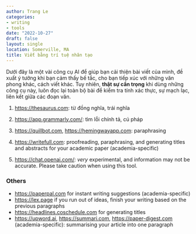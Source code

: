 ```yaml
---
author: Trang Le
categories:
- writing
- tools
date: "2022-10-27"
draft: false
layout: single
location: Somerville, MA
title: Viết bằng trí tuệ nhân tạo
---
```


Dưới đây là một vài công cụ AI để giúp bạn cải thiện bài viết của mình, đề xuất ý tưởng khi bạn cảm thấy bế tắc, cho bạn tiếp xúc với những văn phong khác, cách viết khác.
Tuy nhiên, **thật sự cẩn trọng** khi dùng những công cụ này, luôn đọc lại toàn bộ bài để kiểm tra tính xác thực, sự mạch lạc, liên kết giữa các đoạn văn.

1. https://thesaurus.com: từ đồng nghĩa, trái nghĩa

2. https://app.grammarly.com/: tìm lỗi chính tả, cú pháp

3. https://quillbot.com, https://hemingwayapp.com: paraphrasing

4. https://writefull.com: proofreading, paraphrasing, and generating titles and abstracts for your academic paper (academia-specific)

5. https://chat.openai.com/: *very* experimental, and information may not be accurate. Please take caution when using this tool.

### Others

- https://paperpal.com for instant writing suggestions (academia-specific)
- https://lex.page if you run out of ideas, finish your writing based on the previous paragraphs
- https://headlines.coschedule.com for generating titles 
- https://upword.ai, https://summari.com, https://paper-digest.com (academia-specific): summarising your article into one paragraph

